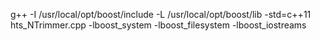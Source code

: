 g++ -I /usr/local/opt/boost/include -L /usr/local/opt/boost/lib -std=c++11 hts_NTrimmer.cpp -lboost_system -lboost_filesystem -lboost_iostreams
